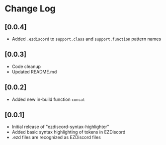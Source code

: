 # Change Log

## [0.0.4]

- Added `.ezdiscord` to `support.class` and `support.function` pattern names

## [0.0.3]

- Code cleanup
- Updated README.md

## [0.0.2]

- Added new in-build function `concat`

## [0.0.1]

- Initial release of "ezdiscord-syntax-highlighter"
- Added basic syntax highlighting of tokens in EZDiscord
- .ezd files are recognized as EZDiscord files
